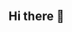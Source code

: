 ## Hi there 👋

<!--

# 🧩 Omnixys – The Fabric of Modular Innovation

![CI](https://github.com/omnixys/omnixys-ui/actions/workflows/ci.yml/badge.svg)
![CD](https://github.com/omnixys/omnixys-ui/actions/workflows/cd.yml/badge.svg)
[![License: GPL v3](https://img.shields.io/badge/License-GPLv3-blue.svg)](./LICENSE.md)
[![Security Policy](https://img.shields.io/badge/security-policy-blue)](./SECURITY.md)
[![Made with ❤ by Omnixys](https://img.shields.io/badge/made%20with-%E2%9D%A4-ff69b4)](https://omnixys.com)

> Omnixys ist eine Open-Source-Plattform für modulare Microservices – API-first, sicher, skalierbar. Entwickelt für moderne Unternehmen, die digitale Services effizient entwickeln, integrieren und überwachen möchten – powered by GraphQL, Keycloak und Observability-Standards.

---

## ℹ️ Über Omnixys

Omnixys ist eine offene, modulare Plattform zur Entwicklung von Microservices für moderne Unternehmen. Unser Fokus liegt auf:

* **Flexibler Architektur:** Services in NestJS, FastAPI oder Spring Boot
* **GraphQL-only Kommunikation:** Einheitlich, typsicher und frontend-orientiert
* **Observability by Design:** Tracing, Metriken und Logging eingebaut
* **Security First:** Keycloak für Authentifizierung und Autorisierung
* **Open-Source-Kultur:** MITdenken, Mitmachen, Mitverändern

Unsere Plattform unterstützt Commerce-, Finanz- und Analyseprozesse mit hoher Service-Isolation und horizontaler Skalierbarkeit.

👉 [Zur öffentlichen Roadmap in GitHub Projects](https://github.com/orgs/omnixys/projects)

---

## 🧬 Mission

> **Modular Thinking. Infinite Possibilities.**

Unser Ziel ist es, hochgradig skalierbare und technologieunabhängige Services bereitzustellen, die über ein einheitliches GraphQL-Gateway integriert und über moderne Observability-Werkzeuge überwacht werden können.

---

## 🏗️ Struktur der Organisation

Alle Services sind in dedizierten Repositories organisiert, basierend auf Domain und Technologie:

| Kategorie            | Repository                     | Technologie  | Port |
| -------------------- | ------------------------------ | ------------ | ---- |
| Plattform            | `omnixys-os`                   | -            | -    |
| Service Grid         | `omnixys-grid-service`         | -            | -    |
| Cloud Deployment     | `omnixys-cloud-deployer`       | -            | -    |
| UI / Frontend        | `omnixys-ui`                   | Next.js (TS) | 3000 |
| API Gateway          | `omnixys-gateway`              | NestJS       | 8000 |
| Product Service      | `omnixys-product-service`      | NestJS       | 7301 |
| Inventory Service    | `omnixys-inventory-service`    | NestJS       | 7302 |
| Notification Service | `omnixys-notification-service` | FastAPI      | 7402 |
| LogCollector Service | `omnixys-logstream-service`    | FastAPI      | 7401 |
| Analytics Service    | `omnixys-analytics-service`    | FastAPI      | 7303 |
| Person Service       | `omnixys-person-service`       | Spring Boot  | 7001 |
| Account Service      | `omnixys-account-service`      | Spring Boot  | 7002 |
| ShoppingCart Service | `omnixys-shoppingcart-service` | NestJS       | 7101 |

---

## ⚙️ Technologien

**Frontend**

* Next.js (App Router)
* TypeScript
* MUI

**Backend**

* NestJS (TypeScript)
* Spring Boot (Java)
* FastAPI (Python)

**Plattformfunktionen**

* GraphQL (schema-first & code-first)
* Authentifizierung via Keycloak
* CI/CD mit GitHub Actions & Docker
* Observability mit Tempo, Loki, Prometheus & Grafana

---

## 🚀 Einstieg

### Lokal starten

```bash
git clone https://github.com/omnixys/<service-repo>.git
cd <service-repo>
docker-compose up
```

### Oder individuell starten:

```bash
# NodeJS
npm install && npm run start

# Python
pip install -r requirements.txt && uvicorn fastapi_app:app

# Java
./gradlew bootRun
```

---

## 🛡️ Sicherheit & Logs

* Sicherheitsrichtlinien: [SECURITY.md](./SECURITY.md)
* Logging-Konventionen: [logging-guidelines.md](./logging-guidelines.md)
* Sicherheitskontakt: [security@omnixys.com](mailto:security@omnixys.com)
* Logging Framework: [LoggerPlus](https://github.com/omnixys/omnixys-logger)

---

## 🤝 Mitwirken

Wir freuen uns über Beiträge jeder Art – ob Bugfix, Feature oder Dokumentation.

* Lies die [CONTRIBUTING.md](./CONTRIBUTING.md)
* Forke das Repository, arbeite im Branch, öffne Pull Requests
* Nutze `draft PRs` für frühes Feedback
* Bitte teste neue Features gründlich (Testabdeckung > 80 %)

---

## 📜 Lizenz

Dieses Projekt ist lizenziert unter der [GNU General Public License v3.0](./LICENSE.md) – © 2025 Omnixys.

> Bereitgestellt zu Forschungs-, Lehr- und Community-Zwecken.

---

## 🎨 Branding & Domains

Mehr Infos findest du im [Omnixys Branding-Kit](./OMNIXYS-BRANDING.md)

* Primärfarbe: Elegant Lila `#6A4BBC`
* Slogan: *"The Fabric of Modular Innovation"*
* Domains: `omnixys.com`, `omnixys.io`, `omnixys.tech`
* Fonts: **Poppins**, **Inter**
* Statusfarben: Aktiv `#A3E635`, Inaktiv `#F87171`

---

## 🛣️ Roadmap

Die vollständige Roadmap wird im GitHub Project gepflegt: [Omnixys Roadmap Project](https://github.com/orgs/omnixys/projects)

| Meilenstein | Beschreibung                                      | Status          |
| ----------- | ------------------------------------------------- | --------------- |
| Q1/2025     | 100 % GraphQL + Keycloak & Kafka Einführung       | ✅ Abgeschlossen |
| Q2/2025     | Logging + Tracing (LoggerPlus + Tempo)            | ✅ Abgeschlossen |
| Q3/2025     | Observability-Dashboards mit Prometheus & Grafana | 🔄 In Arbeit    |
| Q4/2025     | Admin-UI (OmnixysOne) für dynamische Verwaltung   | 🛠️ Geplant     |
| Q1/2026     | Plugin-Architektur für Drittanbieter              | 📦 Geplant      |

---

## 🧭 Architekturübersicht

![Architekturdiagramm](docs/omnixys_architecture.png)

---

## 🔗 Weitere Ressourcen

* [Projektübersicht (README)](./README.md)
* [Port-Konventionen](./port-konvention.md)
* [Logger-Dokumentation](./logging-guidelines.md)
* [Beispiel-Deployments](https://github.com/omnixys/omnixys-cloud-deployer)
* [Landingpage & UI-Demo](https://omnixys.com)


